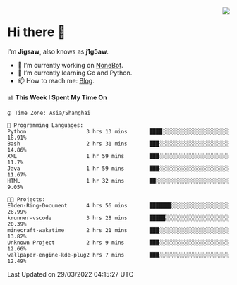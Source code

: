 <a href="#">
  <img align="right" src="https://github-readme-stats.vercel.app/api?username=j1g5awi&count_private=true&show_icons=true&title_color=80070B&text_color=B3B3B3&bg_color=212121&icon_color=80070B" />
</a>

# Hi there 👋

I'm **Jigsaw**, also knows as **j1g5aw**.

- 🔭 I’m currently working on [NoneBot](https://github.com/nonebot).
- 🌱 I’m currently learning Go and Python.
- 📫 How to reach me: [Blog](https://blog.maddestroyer.xyz/).

<!--START_SECTION:waka-->
📊 **This Week I Spent My Time On** 

```text
⌚︎ Time Zone: Asia/Shanghai

💬 Programming Languages: 
Python                   3 hrs 13 mins       ████░░░░░░░░░░░░░░░░░░░░░   18.91% 
Bash                     2 hrs 31 mins       ███░░░░░░░░░░░░░░░░░░░░░░   14.86% 
XML                      1 hr 59 mins        ███░░░░░░░░░░░░░░░░░░░░░░   11.7% 
Java                     1 hr 59 mins        ███░░░░░░░░░░░░░░░░░░░░░░   11.67% 
HTML                     1 hr 32 mins        ██░░░░░░░░░░░░░░░░░░░░░░░   9.05%

🐱‍💻 Projects: 
Elden-Ring-Document      4 hrs 56 mins       ███████░░░░░░░░░░░░░░░░░░   28.99% 
krunner-vscode           3 hrs 28 mins       █████░░░░░░░░░░░░░░░░░░░░   20.39% 
minecraft-wakatime       2 hrs 21 mins       ███░░░░░░░░░░░░░░░░░░░░░░   13.82% 
Unknown Project          2 hrs 9 mins        ███░░░░░░░░░░░░░░░░░░░░░░   12.66% 
wallpaper-engine-kde-plug2 hrs 7 mins        ███░░░░░░░░░░░░░░░░░░░░░░   12.49%

```


 Last Updated on 29/03/2022 04:15:27 UTC
<!--END_SECTION:waka-->
